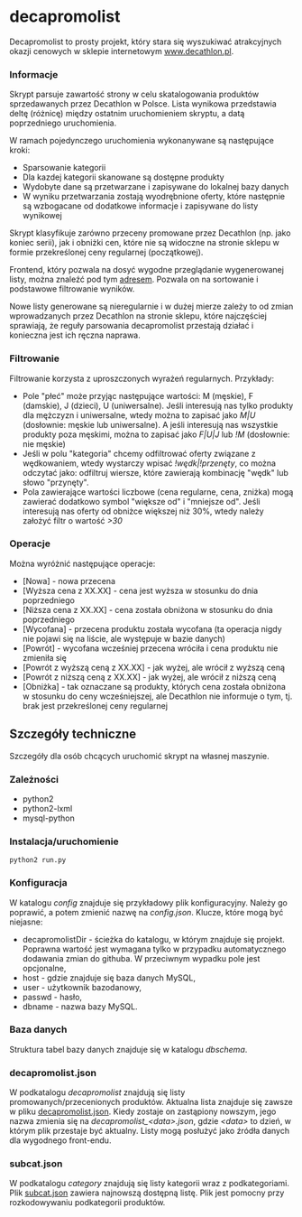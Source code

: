 # decapromolist

Decapromolist to prosty projekt, który stara się wyszukiwać atrakcyjnych okazji cenowych w sklepie internetowym www.decathlon.pl.

### Informacje
Skrypt parsuje zawartość strony w celu skatalogowania produktów sprzedawanych przez Decathlon w Polsce. Lista wynikowa przedstawia deltę (różnicę) między ostatnim uruchomieniem skryptu, a datą poprzedniego uruchomienia.

W ramach pojedynczego uruchomienia wykonanywane są następujące kroki:
* Sparsowanie kategorii
* Dla kazdej kategorii skanowane są dostępne produkty
* Wydobyte dane są przetwarzane i zapisywane do lokalnej bazy danych
* W wyniku przetwarzania zostają wyodrębnione oferty, które następnie są wzbogacane od dodatkowe informacje i zapisywane do listy wynikowej

Skrypt klasyfikuje zarówno przeceny promowane przez Decathlon (np. jako koniec serii), jak i obniżki cen, które nie są widoczne na stronie sklepu w formie przekreślonej ceny regularnej (początkowej).

Frontend, który pozwala na dosyć wygodne przeglądanie wygenerowanej listy, można znaleźć pod tym [adresem](https://rawgit.com/thof/decapromolist/master/decapromolist/decapromolist.html). Pozwala on na sortowanie i podstawowe filtrowanie wyników.

Nowe listy generowane są nieregularnie i w dużej mierze zależy to od zmian wprowadzanych przez Decathlon na stronie sklepu, które najczęściej sprawiają, że reguły parsowania decapromolist przestają działać i konieczna jest ich ręczna naprawa.

### Filtrowanie
Filtrowanie korzysta z uproszczonych wyrażeń regularnych. Przykłady:
* Pole "płeć" może przyjąc następujące wartości: M (męskie), F (damskie), J (dzieci), U (uniwersalne). Jeśli interesują nas tylko produkty dla mężczyzn i uniwersalne, wtedy można to zapisać jako *M|U* (dosłownie: męskie lub uniwersalne). A jeśli interesują nas wszystkie produkty poza męskimi, można to zapisać jako *F|U|J* lub *!M* (dosłownie: nie męskie)
* Jeśli w polu "kategoria" chcemy odfiltrować oferty związane z wędkowaniem, wtedy wystarczy wpisać *!wędk|!przenęty*, co można odczytać jako: odfiltruj wiersze, które zawierają kombinację "wędk" lub słowo "przynęty".
* Pola zawierające wartości liczbowe (cena regularne, cena, zniżka) mogą zawierać dodatkowo symbol "większe od" i "mniejsze od". Jeśli interesują nas oferty od obniżce większej niż 30%, wtedy należy założyć filtr o wartość *>30*

### Operacje

Można wyróżnić następujące operacje:
* [Nowa] - nowa przecena
* [Wyższa cena z XX.XX] - cena jest wyższa w stosunku do dnia poprzedniego
* [Niższa cena z XX.XX] - cena została obniżona w stosunku do dnia poprzedniego
* [Wycofana] - przecena produktu została wycofana (ta operacja nigdy nie pojawi się na liście, ale występuje w bazie danych)
* [Powrót] - wycofana wcześniej przecena wróciła i cena produktu nie zmieniła się
* [Powrót z wyższą ceną z XX.XX] - jak wyżej, ale wrócił z wyższą ceną
* [Powrót z niższą ceną z XX.XX] - jak wyżej, ale wrócił z niższą ceną
* [Obniżka] - tak oznaczane są produkty, których cena została obniżona w stosunku do ceny wcześniejszej, ale Decathlon nie informuje o tym, tj. brak jest przekreślonej ceny regularnej

## Szczegóły techniczne

Szczegóły dla osób chcących uruchomić skrypt na własnej maszynie.

### Zależności
* python2
* python2-lxml
* mysql-python

### Instalacja/uruchomienie
`python2 run.py`

### Konfiguracja
W katalogu *config* znajduje się przykładowy plik konfiguracyjny. Należy go poprawić, a potem zmienić nazwę na *config.json*.
Klucze, które mogą być niejasne:
* decapromolistDir - ścieżka do katalogu, w którym znajduje się projekt. Poprawna wartość jest wymagana tylko w przypadku automatycznego dodawania zmian do githuba. W przeciwnym wypadku pole jest opcjonalne,
* host - gdzie znajduje się baza danych MySQL,
* user - użytkownik bazodanowy,
* passwd - hasło,
* dbname - nazwa bazy MySQL.

### Baza danych
Struktura tabel bazy danych znajduje się w katalogu *dbschema*.

### decapromolist.json

W podkatalogu *decapromolist* znajdują się listy promowanych/przecenionych produktów. Aktualna lista znajduje się zawsze w pliku [decapromolist.json](https://raw.githubusercontent.com/thof/decapromolist/master/decapromolist/decapromolist.json). Kiedy zostaje on zastąpiony nowszym, jego nazwa zmienia się na *decapromolist_\<data\>.json*, gdzie *\<data\>* to dzień, w którym plik przestaje być aktualny. Listy mogą posłużyć jako źródła danych dla wygodnego front-endu.

### subcat.json

W podkatalogu *category* znajdują się listy kategorii wraz z podkategoriami. Plik [subcat.json](https://raw.githubusercontent.com/thof/decapromolist/master/category/subcat.json) zawiera najnowszą dostępną listę. Plik jest pomocny przy rozkodowywaniu podkategorii produktów.
